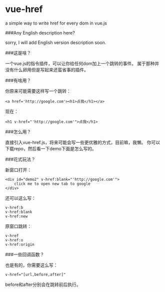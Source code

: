 # vue-href
a simple way to write href for every dom in vue.js

###Any English description here?

sorry, I will add English version description soon.

###这是啥？

一个vue.js的指令插件，可以让你给任何dom加上一个跳转的事件。
属于那种并没有什么卵用但是写起来还蛮省事的插件。

###有啥用？

你原来可能需要这样写一个跳转：

    <a href='http://google.com'><h1>点我</h1></a>
    
现在：

    <h1 v-href="'http://google.com'">点我</h1>


###怎么用？

直接引入vue-href.js，将来可能会写一些更优雅的方式，目前嘛，我懒。
你可以下载repo，然后看一下demo下面是怎么写的。

###花式玩法？

新窗口打开：

    <div id="demo2" v-href:blank="'http://google.com'">
        click me to open new tab to google
    </div>
    
还可以这么写：

    v-href:b
    v-href:blank
    v-href:new
    
原窗口跳转：

    v-href
    v-href:o
    v-href:origin
    
###一些回调函数？

也是有的，你需要这么写：
    
    v-href="[url,before,after]"
    
before和after分别会在跳转前后执行。
